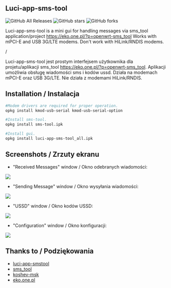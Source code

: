 ## Luci-app-sms-tool

![GitHub All Releases](https://img.shields.io/github/downloads/IceG2020/luci-app-sms-tool/total)
![GitHub stars](https://img.shields.io/github/stars/IceG2020/luci-app-sms-tool?style=flat-square)
![GitHub forks](https://img.shields.io/github/forks/IceG2020/luci-app-sms-tool?style=flat-square)

Luci-app-sms-tool is a mini gui for handling messages via sms_tool application/project https://eko.one.pl/?p=openwrt-sms_tool
Works with mPCI-E and USB 3G/LTE modems. Don't work with HiLink/RNDIS modems.

/

Luci-app-sms-tool jest prostym interfejsem użytkownika dla projetu/aplikacji sms_tool https://eko.one.pl/?p=openwrt-sms_tool. Aplikacji umożliwia obsługę wiadomości sms i kodów ussd. Działa na modemach mPCI-E oraz USB 3G/LTE. Nie działa z modemami HiLink/RNDIS.

## Installation / Instalacja
``` bash
#Modem drivers are required for proper operation.
opkg install kmod-usb-serial kmod-usb-serial-option

#Install sms-tool.
opkg install sms-tool.ipk

#Install gui.
opkg install luci-app-sms-tool_all.ipk
```

## Screenshots / Zrzuty ekranu

- "Received Messages" window / Okno odebranych wiadomości:

![](https://raw.githubusercontent.com/IceG2020/luci-app-sms-tool/master/screenshots/1.3q.PNG)

- "Sending Message" window / Okno wysyłania wiadomości:

![](https://raw.githubusercontent.com/IceG2020/luci-app-sms-tool/master/screenshots/1.3w.PNG)

- "USSD" window / Okno kodów USSD:

![](https://raw.githubusercontent.com/IceG2020/luci-app-sms-tool/master/screenshots/1.3e.PNG)

- "Configuration" window / Okno konfiguracji:

![](https://raw.githubusercontent.com/IceG2020/luci-app-sms-tool/master/screenshots/1.3r.PNG)


## Thanks to / Podziękowania
- [luci-app-smstool](https://github.com/lzto/luci-app-smstool)
- [sms_tool](https://eko.one.pl/?p=openwrt-sms_tool)
- [koshev-msk](https://github.com/koshev-msk)
- [eko.one.pl](https://eko.one.pl/forum/viewtopic.php?id=20096)
